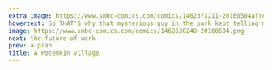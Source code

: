 ```yaml
---
extra_image: https://www.smbc-comics.com/comics/1462373211-20160504after.png
hovertext: So THAT'S why that mysterious guy in the park kept telling me that nothing is as it seems.
image: https://www.smbc-comics.com/comics/1462630248-20160504.png
next: the-future-of-work
prev: a-plan
title: A Potemkin Village
---
```

